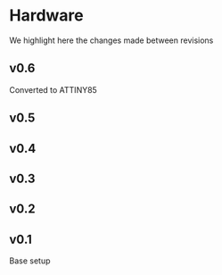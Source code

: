 # Hardware

We highlight here the changes made between revisions

## v0.6

Converted to ATTINY85

## v0.5


## v0.4


## v0.3


## v0.2


## v0.1

Base setup